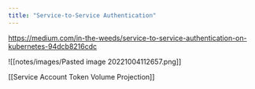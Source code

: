 ```yaml
---
title: "Service-to-Service Authentication"
---
```

https://medium.com/in-the-weeds/service-to-service-authentication-on-kubernetes-94dcb8216cdc

![[notes/images/Pasted image 20221004112657.png]]

[[Service Account Token Volume Projection]]